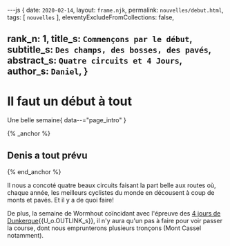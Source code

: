---js
{
  date:      `2020-02-14`,
  layout:    `frame.njk`,
  permalink: `nouvelles/debut.html`,
  tags:      [ `nouvelles` ],
  eleventyExcludeFromCollections: false,

  rank_n:     1,
  title_s:    `Commençons par le début`,
  subtitle_s: `Des champs, des bosses, des pavés`,
  abstract_s: `Quatre circuits et 4 Jours`,
  author_s:   `Daniel`,
}
---
[comment]: # (======== Post ========)
# Il faut un début à tout

Une belle semaine{ data--="page_intro" }


{% _anchor %}
## Denis a tout prévu
{% end_anchor %}


Il nous a concoté quatre beaux circuits faisant la part belle aux routes où, chaque année, les meilleurs cyclistes du monde en décousent à coup de monts et pavés. Et il y a de quoi faire!

De plus, la semaine de Wormhout coïncidant avec l'épreuve des [4 jours de Dunkerque]{{U_o.OUTLINK_s}}, il n'y aura qu'un pas à faire pour voir passer la course, dont nous emprunterons plusieurs tronçons (Mont Cassel notamment).



[comment]: # (======== Links ========)
[4 jours de Dunkerque]: https://www.4joursdedunkerque.com/